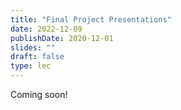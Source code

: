 ```yaml
---
title: "Final Project Presentations"
date: 2022-12-09
publishDate: 2020-12-01
slides: ""
draft: false
type: lec
---
```


Coming soon!
